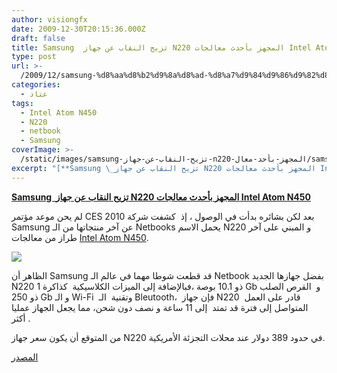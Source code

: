 ```yaml
---
author: visiongfx
date: 2009-12-30T20:15:36.000Z
draft: false
title: Samsung  تزيح النقاب عن جهاز N220 المجهز بأحدث معالجات Intel Atom N450
type: post
url: >-
  /2009/12/samsung-%d8%aa%d8%b2%d9%8a%d8%ad-%d8%a7%d9%84%d9%86%d9%82%d8%a7%d8%a8-%d8%b9%d9%86-%d8%ac%d9%87%d8%a7%d8%b2-n220-%d8%a7%d9%84%d9%85%d8%ac%d9%87%d8%b2-%d8%a8%d8%a3%d8%ad%d8%af-%d9%85%d8%b9%d8%a7%d9%84/
categories:
  - عتاد
tags:
  - Intel Atom N450
  - N220
  - netbook
  - Samsung
coverImage: >-
  /static/images/samsung-تزيح-النقاب-عن-جهاز-n220-المجهز-بأحد-معال/samsung-n220-300x224.jpg
excerpt: "[**Samsung \_تزيح النقاب عن جهاز N220 المجهز بأحدث معالجات Intel Atom N450**](https://www.it-scoop.com/2009/12/samsung-%d8%aa%d8%b2%d9%8a%d8%ad-%d8%a7%d9%84%d9%86%d9%82%d8%a7%d8%a8-%d8%b9%d9%86-%d8%ac%d9%87%d8%a7%d8%b2-n220-%d8%a7%d9%84%d9%85%d8%ac%d9%87%d8%b2-%d8%a8%d8%a3%d8%ad%d8%af-%d9%85%d8%b9%d8%a7%d9%84/)\n\nلم يحن موعد مؤتمر CES 2010 بعد لكن بشائره بدأت في الوصول ، إذ\_ كشفت شركة Samsung عن آخر منتجاتها من الـ Netbooks يحمل الاسم N220 و المبني على"
---
```

[**Samsung  تزيح النقاب عن جهاز N220 المجهز بأحدث معالجات Intel Atom N450**](https://www.it-scoop.com/2009/12/samsung-%d8%aa%d8%b2%d9%8a%d8%ad-%d8%a7%d9%84%d9%86%d9%82%d8%a7%d8%a8-%d8%b9%d9%86-%d8%ac%d9%87%d8%a7%d8%b2-n220-%d8%a7%d9%84%d9%85%d8%ac%d9%87%d8%b2-%d8%a8%d8%a3%d8%ad%d8%af-%d9%85%d8%b9%d8%a7%d9%84/)

لم يحن موعد مؤتمر CES 2010 بعد لكن بشائره بدأت في الوصول ، إذ  كشفت شركة Samsung عن آخر منتجاتها من الـ Netbooks يحمل الاسم N220 و المبني على آخر طراز من معالجات [Intel Atom N450](../2009/12/intel-%D8%AA%D8%B7%D8%B1%D8%AD-%D9%85%D8%B9%D8%A7%D9%84%D8%AC%D8%A7%D8%AA%D9%87%D8%A7-%D8%A7%D9%84%D8%AC%D8%AF%D9%8A%D8%AF%D8%A9-atom-n450-d410-d510/).

![](/static/images/samsung-تزيح-النقاب-عن-جهاز-n220-المجهز-بأحد-معال/samsung-n220-300x224.jpg)

الظاهر أن Samsung قد قطعت شوطا مهما في عالم الـ Netbook بفضل جهازها الجديد N220 ذو 10.1 بوصة ،فبالإضافة إلى الميزات الكلاسيكية  كذاكرة 1 Gb و  القرص الصلب ذو 250 Gb و الـ Wi-Fi  وتقنية  الـ Bleutooth،  فإن جهاز N220  قادر على العمل المتواصل إلى فترة قد تمتد  إلى 11 ساعة و نصف دون شحن، مما يجعل الجهاز عمليا أكثر .

من المتوقع أن يكون سعر جهاز N220 في حدود 389 دولار عند محلات التجزئة الأمريكية.

[المصدر](http://www.cnetfrance.fr/news/samsung-n220-hp-mini-210-deux-netbooks-de-plus-equipes-du-nouvel-atom-39711867.htm?xtor=RSS-2)
